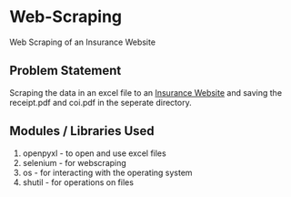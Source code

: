 # Web-Scraping
Web Scraping of an Insurance Website

## Problem Statement
Scraping the data in an excel file to an [Insurance Website](https://enrollmentdemo.solartis.net/Quote.xhtml) and saving the receipt.pdf and coi.pdf in the seperate directory.

## Modules / Libraries Used
1. openpyxl - to open and use excel files
2. selenium - for webscraping
3. os - for interacting with the operating system
4. shutil - for operations on files
